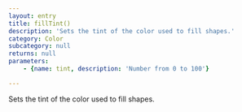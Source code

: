 ```yaml
---
layout: entry
title: fillTint()
description: 'Sets the tint of the color used to fill shapes.'
category: Color
subcategory: null
returns: null
parameters:
    - {name: tint, description: 'Number from 0 to 100'}

---
```

Sets the tint of the color used to fill shapes.
